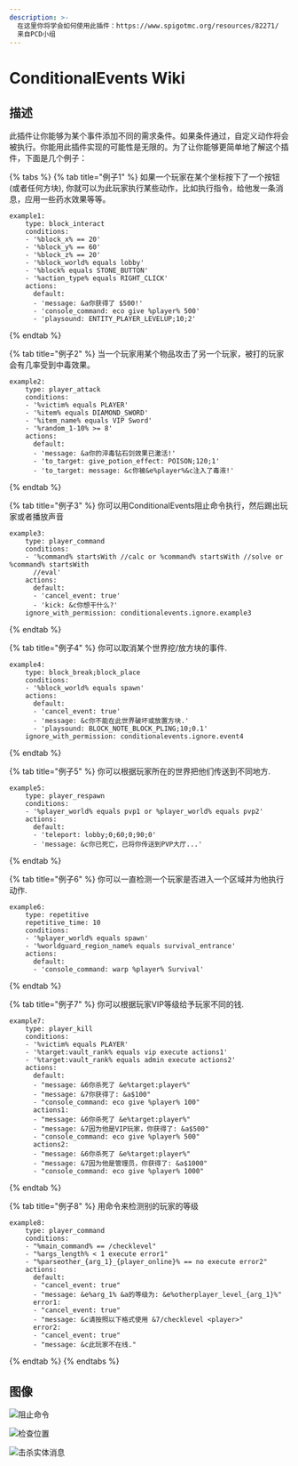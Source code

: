 ```yaml
---
description: >-
  在这里你将学会如何使用此插件：https://www.spigotmc.org/resources/82271/                                   
  来自PCD小组
---
```


# ConditionalEvents Wiki

## 描述

此插件让你能够为某个事件添加不同的需求条件。如果条件通过，自定义动作将会被执行。你能用此插件实现的可能性是无限的。为了让你能够更简单地了解这个插件，下面是几个例子：

{% tabs %}
{% tab title="例子1" %}
如果一个玩家在某个坐标按下了一个按钮(或者任何方块), 你就可以为此玩家执行某些动作，比如执行指令，给他发一条消息，应用一些药水效果等等。

```
example1:
    type: block_interact
    conditions:
    - '%block_x% == 20'
    - '%block_y% == 60'
    - '%block_z% == 20'
    - '%block_world% equals lobby'
    - '%block% equals STONE_BUTTON'
    - '%action_type% equals RIGHT_CLICK'
    actions:
      default:
      - 'message: &a你获得了 $500!'
      - 'console_command: eco give %player% 500'
      - 'playsound: ENTITY_PLAYER_LEVELUP;10;2'
```
{% endtab %}

{% tab title="例子2" %}
当一个玩家用某个物品攻击了另一个玩家，被打的玩家会有几率受到中毒效果。

```
example2:
    type: player_attack
    conditions:
    - '%victim% equals PLAYER'
    - '%item% equals DIAMOND_SWORD'
    - '%item_name% equals VIP Sword'
    - '%random_1-10% >= 8'
    actions:
      default:
      - 'message: &a你的淬毒钻石剑效果已激活!'
      - 'to_target: give_potion_effect: POISON;120;1'
      - 'to_target: message: &c你被&e%player%&c注入了毒液!'
```
{% endtab %}

{% tab title="例子3" %}
你可以用ConditionalEvents阻止命令执行，然后踢出玩家或者播放声音

```
example3:
    type: player_command
    conditions:
    - '%command% startsWith //calc or %command% startsWith //solve or %command% startsWith
      //eval'
    actions:
      default:
      - 'cancel_event: true'
      - 'kick: &c你想干什么?'
    ignore_with_permission: conditionalevents.ignore.example3
```
{% endtab %}

{% tab title="例子4" %}
你可以取消某个世界挖/放方块的事件.

```
example4:
    type: block_break;block_place
    conditions:
    - '%block_world% equals spawn'
    actions:
      default:
      - 'cancel_event: true'
      - 'message: &c你不能在此世界破坏或放置方块.'
      - 'playsound: BLOCK_NOTE_BLOCK_PLING;10;0.1'
    ignore_with_permission: conditionalevents.ignore.event4
```
{% endtab %}

{% tab title="例子5" %}
你可以根据玩家所在的世界把他们传送到不同地方.

```
example5:
    type: player_respawn
    conditions:
    - '%player_world% equals pvp1 or %player_world% equals pvp2'
    actions:
      default:
      - 'teleport: lobby;0;60;0;90;0'
      - 'message: &c你已死亡，已将你传送到PVP大厅...'
```
{% endtab %}

{% tab title="例子6" %}
你可以一直检测一个玩家是否进入一个区域并为他执行动作.

```
example6:
    type: repetitive
    repetitive_time: 10
    conditions:
    - '%player_world% equals spawn'
    - '%worldguard_region_name% equals survival_entrance'
    actions:
      default:
      - 'console_command: warp %player% Survival'
```
{% endtab %}

{% tab title="例子7" %}
你可以根据玩家VIP等级给予玩家不同的钱.

```
example7:
    type: player_kill
    conditions:
    - '%victim% equals PLAYER'
    - '%target:vault_rank% equals vip execute actions1'
    - '%target:vault_rank% equals admin execute actions2'
    actions:
      default:
      - "message: &6你杀死了 &e%target:player%"
      - "message: &7你获得了: &a$100"
      - "console_command: eco give %player% 100"
      actions1:
      - "message: &6你杀死了 &e%target:player%"
      - "message: &7因为他是VIP玩家，你获得了: &a$500"
      - "console_command: eco give %player% 500"
      actions2:
      - "message: &6你杀死了 &e%target:player%"
      - "message: &7因为他是管理员，你获得了: &a$1000"
      - "console_command: eco give %player% 1000"
```
{% endtab %}

{% tab title="例子8" %}
用命令来检测别的玩家的等级

```
example8:
    type: player_command
    conditions:
    - "%main_command% == /checklevel"
    - "%args_length% < 1 execute error1"
    - "%parseother_{arg_1}_{player_online}% == no execute error2"
    actions:
      default:
      - "cancel_event: true"
      - "message: &e%arg_1% &a的等级为: &e%otherplayer_level_{arg_1}%"
      error1:
      - "cancel_event: true"
      - "message: &c请按照以下格式使用 &7/checklevel <player>"
      error2:
      - "cancel_event: true"
      - "message: &c此玩家不在线."
```
{% endtab %}
{% endtabs %}

## 图像

![阻止命令](https://2337802743-files.gitbook.io/\~/files/v0/b/gitbook-legacy-files/o/assets%2F-MIjuzV9CA6Qb\_sn8uPn%2F-MIk-wr4y\_SXqUZjWB56%2F-MIk1BXxwMju3prxlJvM%2F05b7038f1503dc4db38642e06d0df7a417f51950.gif?alt=media\&token=5354f3bd-d840-437a-9538-281a6ec1cb57)

![检查位置](https://2337802743-files.gitbook.io/\~/files/v0/b/gitbook-legacy-files/o/assets%2F-MIjuzV9CA6Qb\_sn8uPn%2F-MIk-wr4y\_SXqUZjWB56%2F-MIk1F3eJhzswa4oS\_aH%2F93cd2d59655f99924770d7a206753365e54d8588.gif?alt=media\&token=9e0e2086-19cb-4776-8c63-e3922bf4c866)

![击杀实体消息](https://2337802743-files.gitbook.io/\~/files/v0/b/gitbook-legacy-files/o/assets%2F-MIjuzV9CA6Qb\_sn8uPn%2F-MIk-wr4y\_SXqUZjWB56%2F-MIk10gIVXZPw9s55V-o%2Fef3861ffa5944c6876758b7ba11af81d62ab1336.gif?alt=media\&token=bfed0607-7a24-4d1c-9720-c4b5bc709f7b)
